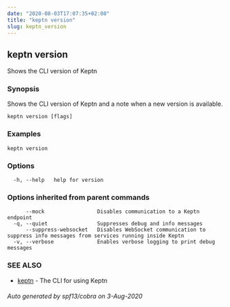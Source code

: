 ```yaml
---
date: "2020-08-03T17:07:35+02:00"
title: "keptn version"
slug: keptn_version
---
```

## keptn version

Shows the CLI version of Keptn

### Synopsis

Shows the CLI version of Keptn and a note when a new version is available.

```
keptn version [flags]
```

### Examples

```
keptn version
```

### Options

```
  -h, --help   help for version
```

### Options inherited from parent commands

```
      --mock                 Disables communication to a Keptn endpoint
  -q, --quiet                Suppresses debug and info messages
      --suppress-websocket   Disables WebSocket communication to suppress info messages from services running inside Keptn
  -v, --verbose              Enables verbose logging to print debug messages
```

### SEE ALSO

* [keptn](../keptn/)	 - The CLI for using Keptn

###### Auto generated by spf13/cobra on 3-Aug-2020
